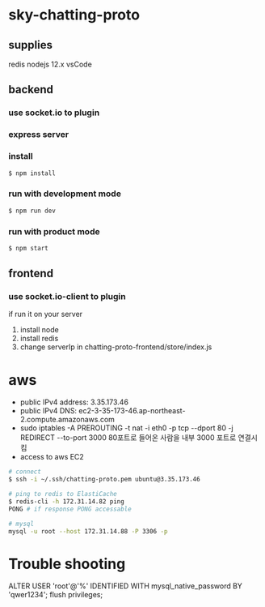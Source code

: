 # sky-chatting-proto

## supplies
redis
nodejs 12.x
vsCode

## backend
### use socket.io to plugin
### express server

### install
```bash
$ npm install
```

### run with development mode
```bash
$ npm run dev
```

### run with product mode
```bash
$ npm start
```

## frontend
### use socket.io-client to plugin

if run it on your server
1. install node
2. install redis
3. change serverIp in chatting-proto-frontend/store/index.js

# aws
- public IPv4 address: 3.35.173.46
- public IPv4 DNS: ec2-3-35-173-46.ap-northeast-2.compute.amazonaws.com
- sudo iptables -A PREROUTING -t nat -i eth0 -p tcp --dport 80 -j REDIRECT --to-port 3000
  80포트로 들어온 사람을 내부 3000 포트로 연결시킴
- access to aws EC2
```bash
# connect
$ ssh -i ~/.ssh/chatting-proto.pem ubuntu@3.35.173.46

# ping to redis to ElastiCache 
$ redis-cli -h 172.31.14.82 ping
PONG # if response PONG accessable

# mysql
mysql -u root --host 172.31.14.88 -P 3306 -p
```


# Trouble shooting 
ALTER USER 'root'@'%' IDENTIFIED WITH mysql_native_password BY 'qwer1234';
flush privileges;
